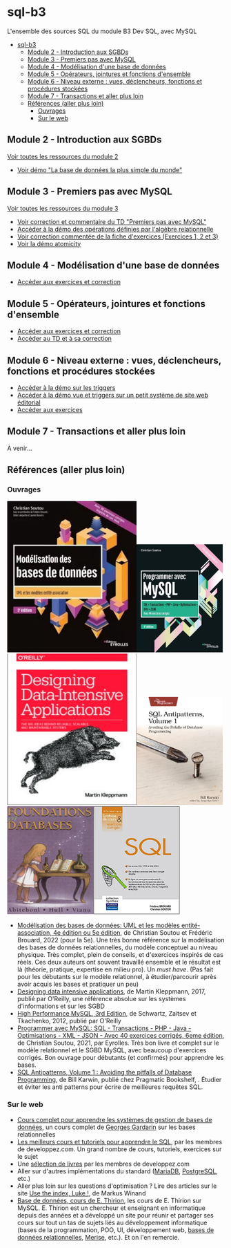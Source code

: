 # sql-b3

L'ensemble des sources SQL du module B3 Dev SQL, avec MySQL

- [sql-b3](#sql-b3)
  - [Module 2 - Introduction aux SGBDs](#module-2---introduction-aux-sgbds)
  - [Module 3 - Premiers pas avec MySQL](#module-3---premiers-pas-avec-mysql)
  - [Module 4 - Modélisation d'une base de données](#module-4---modélisation-dune-base-de-données)
  - [Module 5 - Opérateurs, jointures et fonctions d'ensemble](#module-5---opérateurs-jointures-et-fonctions-densemble)
  - [Module 6 - Niveau externe : vues, déclencheurs, fonctions et procédures stockées](#module-6---niveau-externe--vues-déclencheurs-fonctions-et-procédures-stockées)
  - [Module 7 - Transactions et aller plus loin](#module-7---transactions-et-aller-plus-loin)
  - [Références (aller plus loin)](#références-aller-plus-loin)
    - [Ouvrages](#ouvrages)
    - [Sur le web](#sur-le-web)


## Module 2 - Introduction aux SGBDs

[Voir toutes les ressources du module 2](./module-02/)

- [Voir démo "La base de données la plus simple du monde"](./module-02/atelier-base-de-donnees-simple/)

## Module 3 - Premiers pas avec MySQL

[Voir toutes les ressources du module 3](./module-03/)

- [Voir correction et commentaire du TD "Premiers pas avec MySQL"](./module-03/td-premiers-pas-avec-mysql-corrige-commente.md)
- [Accéder à la démo des opérations définies par l'algèbre relationnelle](./module-03/demo-algebre-relationnelle/)
- [Voir correction commentée de la fiche d'exercices (Exercices 1, 2 et 3)](./module-03/exercices/)
- [Voir la démo atomicity](./module-03/demo-atomicity/)

## Module 4 - Modélisation d'une base de données

- [Accéder aux exercices et correction](./module-04/)

## Module 5 - Opérateurs, jointures et fonctions d'ensemble

- [Accéder aux exercices et correction](./module-05/exercices/)
- [Accéder au TD et à sa correction](./module-05/td/)

## Module 6 - Niveau externe : vues, déclencheurs, fonctions et procédures stockées

- [Accéder à la démo sur les triggers](./module-06/demo-trigger/)
- [Accéder à la démo vue et triggers sur un petit système de site web éditorial](./module-06/demo-vues/)
- [Accéder aux exercices](./module-06/exercices.md)

## Module 7 - Transactions et aller plus loin

À venir...

## Références (aller plus loin)

### Ouvrages

<img src="assets/9782416007507-modelisation-bases-donnees_g.webp" width=300 height=350><img src="./assets/9782416003684_internet_w290.jpg" width=200 height=250><img src="./assets/70e960089be56859016cebdc672c5f27.jpg" width=300 height=350><img src="./assets/cover.jpg" width=200 height=250><img src="./assets/2023-01-30_11-04.png" width=200 height=250><img src="./assets/41zRUbNu19L._SX388_BO1%2C204%2C203%2C200_.jpg" width=200 height=250>


- [Modélisation des bases de données: UML et les modèles entité-association, 4e édition ou 5e édition](https://www.eyrolles.com/Informatique/Livre/modelisation-des-bases-de-donnees-9782416007507/), de Christian Soutou et Frédéric Brouard, 2022 (pour la 5e). Une très bonne référence sur la modélisation des bases de données relationnelles, du modèle conceptuel au niveau physique. Très complet, plein de conseils, et d'exercices inspirés de cas réels. Ces deux auteurs ont souvent travaillé ensemble et le résultat est là (théorie, pratique, expertise en milieu pro). Un *must have*. (Pas fait pour les débutants sur le modèle relationnel, à étudier/parcourir après avoir acquis les bases et pratiquer un peu)
- [Designing data intensive applications](https://www.pdfdrive.com/designing-data-intensive-applications-the-big-ideas-behind-reliable-scalable-and-maintainable-systems-e167514656.html), de Martin Kleppmann, 2017, publié par O'Reilly, une référence absolue sur les systèmes d'informations et sur les SGBD
- [High Performance MySQL, 3rd Edition](https://learning.oreilly.com/library/view/high-performance-mysql/9781449332471/), de Schwartz, Zaitsev et Tkachenko, 2012, publié par O'Reilly
- [Programmer avec MySQL: SQL - Transactions - PHP - Java - Optimisations - XML - JSON - Avec 40 exercices corrigés, 6eme édition](https://www.eyrolles.com/Informatique/Livre/programmer-avec-mysql-9782416003684/), de Christian Soutou, 2021, par Eyrolles. Très bon livre et complet sur le modèle relationnel et le SGBD MySQL, avec beaucoup d'exercices corrigés. Bon ouvrage pour débutants (et confirmés) pour apprendre les bases.
- [SQL Antipatterns, Volume 1 : Avoiding the pitfalls of Database Programming](https://pragprog.com/titles/bksap1/sql-antipatterns-volume-1/), de Bill Karwin, publié chez Pragmatic Bookshelf, . Étudier et éviter les anti patterns pour écrire de meilleures requêtes SQL.

### Sur le web

- [Cours complet pour apprendre les systèmes de gestion de bases de données](https://sgbd.developpez.com/tutoriels/cours-complet-bases-de-donnees/), un cours complet de [Georges Gardarin](https://www.eyrolles.com/Accueil/Auteur/georges-gardarin-34/) sur les bases relationnelles
- [Les meilleurs cours et tutoriels pour apprendre le SQL](https://sql.developpez.com/), par les membres de developpez.com. Un grand nombre de cours, tutoriels, exercices sur le sujet
- Une [sélection de livres](https://sgbd.developpez.com/livres/) par les membres de developpez.com
- Aller sur d'autres implémentations du standard ([MariaDB](https://mariadb.org/), [PostgreSQL](https://www.postgresql.org/), etc.)
- Aller plus loin sur les questions d'optimisation ? Lire des articles sur le site [Use the index, Luke !](https://use-the-index-luke.com/fr), de Markus Winand
- [Base de données, cours de E. Thirion](http://cours.thirion.free.fr/Cours/BaseDeDonnees1/index.php), les cours de E. Thirion sur MySQL. E. Thirion est un chercheur et enseignant en informatique depuis des années et a développé un site pour réunir et partager ses cours sur tout un tas de sujets liés au développement informatique (bases de la programmation, POO, UI, développement web, [bases de données relationnelles](http://cours.thirion.free.fr/Cours/BaseDeDonnees1/index.php), [Merise](http://cours.thirion.free.fr/Cours/Merise/index.php), etc.). Et on l'en remercie.